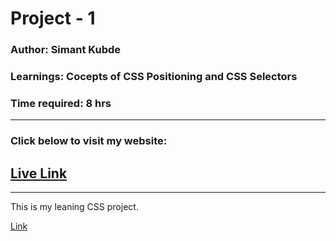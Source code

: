 # Project - 1
### Author: Simant Kubde
### Learnings: Cocepts of CSS Positioning and CSS Selectors
### Time required: 8 hrs
***
### Click below to visit my website:
## [Live Link](https://netlify.com "Go to my Website")
***
This is my leaning CSS project.

[Link](https://img.shields.io/aur/last-modified/google-chrome)


